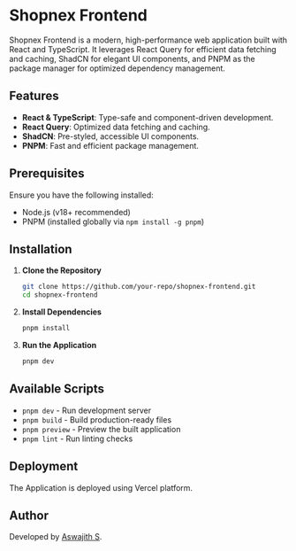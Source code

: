 # Shopnex Frontend

Shopnex Frontend is a modern, high-performance web application built with React and TypeScript. It leverages React Query for efficient data fetching and caching, ShadCN for elegant UI components, and PNPM as the package manager for optimized dependency management.

## Features
- **React & TypeScript**: Type-safe and component-driven development.
- **React Query**: Optimized data fetching and caching.
- **ShadCN**: Pre-styled, accessible UI components.
- **PNPM**: Fast and efficient package management.

## Prerequisites
Ensure you have the following installed:
- Node.js (v18+ recommended)
- PNPM (installed globally via `npm install -g pnpm`)

## Installation
1. **Clone the Repository**
   ```bash
   git clone https://github.com/your-repo/shopnex-frontend.git
   cd shopnex-frontend
   ```
2. **Install Dependencies**
   ```bash
   pnpm install
   ```
3. **Run the Application**
   ```bash
   pnpm dev
   ```

## Available Scripts
- `pnpm dev` - Run development server
- `pnpm build` - Build production-ready files
- `pnpm preview` - Preview the built application
- `pnpm lint` - Run linting checks

## Deployment
The Application is deployed using Vercel platform.

## Author
Developed by [Aswajith S](https://github.com/Aswajith7077).

